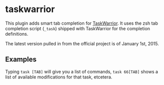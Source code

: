 # taskwarrior

This plugin adds smart tab completion for [TaskWarrior](http://taskwarrior.org/).
It uses the zsh tab completion script (`_task`) shipped with TaskWarrior for the
completion definitions.

The latest version pulled in from the official project is of January 1st, 2015.


## Examples

Typing `task [TAB]` will give you a list of commands, `task 66[TAB]` shows a
list of available modifications for that task, etcetera.
